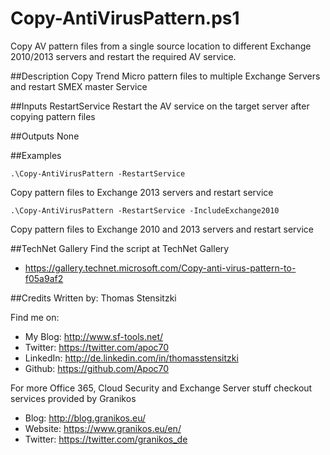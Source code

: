 # Copy-AntiVirusPattern.ps1
Copy AV pattern files from a single source location to different Exchange 2010/2013 servers and restart the required AV service.

##Description
Copy Trend Micro pattern files to multiple Exchange Servers and restart SMEX master Service 

##Inputs
RestartService
Restart the AV service on the target server after copying pattern files

##Outputs
None

##Examples
```
.\Copy-AntiVirusPattern -RestartService
```
Copy pattern files to Exchange 2013 servers and restart service

```
.\Copy-AntiVirusPattern -RestartService -IncludeExchange2010
```
Copy pattern files to Exchange 2010 and 2013 servers and restart service

##TechNet Gallery
Find the script at TechNet Gallery
* https://gallery.technet.microsoft.com/Copy-anti-virus-pattern-to-f05a9af2

##Credits
Written by: Thomas Stensitzki

Find me on:

* My Blog:	http://www.sf-tools.net/
* Twitter:	https://twitter.com/apoc70
* LinkedIn:	http://de.linkedin.com/in/thomasstensitzki
* Github:	https://github.com/Apoc70

For more Office 365, Cloud Security and Exchange Server stuff checkout services provided by Granikos

* Blog:     http://blog.granikos.eu/
* Website:	https://www.granikos.eu/en/
* Twitter:	https://twitter.com/granikos_de
